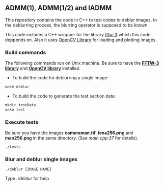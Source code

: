 ## ADMM(1), ADMM(1/2) and IADMM

This repository contains the code in C++ to test codes to deblur images. In the deblurring process, the blurring operator is supposed to be known

This code includes a C++ wrapper for the library [fftw-3](http://www.fftw.org)
which this code deppends on. Also it uses [OpenCV Library](https://opencv.org) for loading and plotting images.


### Build commands
The following commands run on Unix machine. Be sure to have the [**FFTW-3 library**](http://www.fftw.org) and [**OpenCV library**](https://opencv.org) installed.

- To build the code for deblurring a single image:
```Makefile
make deblur
```
- To build the code to generate the test section data:
```Makefile
mkdir testData
make test
```

### Execute tests
Be sure you have the images **cameraman.tif**, **lena256.png** and **man256.png** in the same directory. (See *main.cpp:37* for details).
```
./tests
```
### Blur and deblur single images
```
./deblur [IMAGE NAME]
```
Type *./deblur* for help
